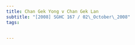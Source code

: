 ```yaml
---
title: Chan Gek Yong v Chan Gek Lan 
subtitle: "[2008] SGHC 167 / 02\_October\_2008"
tags:


---
```


